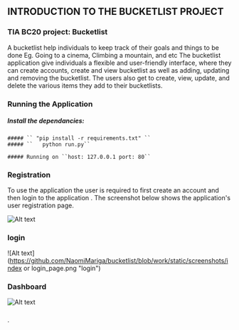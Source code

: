 

## INTRODUCTION TO THE BUCKETLIST PROJECT

### TIA BC20 project: Bucketlist 

A bucketlist help individuals to keep track of their goals and things to be done Eg. Going to a cinema, Climbing a mountain, and etc
The bucketlist application give individuals a flexible and user-friendly interface, where they can create accounts, create and view 
bucketlist as well as adding, updating and removing the bucketlist. The users also get to create, view, update, and delete the various 
items they add to their bucketlists.

### Running the Application

  ##### Install the dependancies:
	##### `` "pip install -r requirements.txt" ``
	##### ``   python run.py``
	
	##### Running on ``host: 127.0.0.1 port: 80``

### Registration
To use the application the user is required to first create an account and then login to the application . The screenshot below shows the application's user registration page.

![Alt text](https://github.com/NaomiMariga/bucketlist/blob/work/static/screenshots/Account_Registration.png "registration")

### login 
![Alt text](https://github.com/NaomiMariga/bucketlist/blob/work/static/screenshots/index or login_page.png "login")
### Dashboard
![Alt text](https://github.com/NaomiMariga/bucketlist/blob/work/static/screenshots/creating_bucketlist.png "bucketlist dashboard")
###
.
